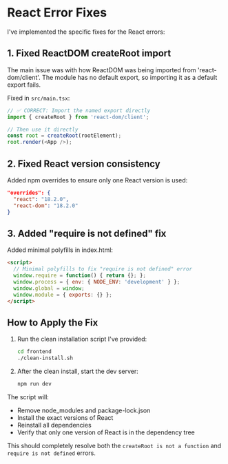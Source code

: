 # React Error Fixes

I've implemented the specific fixes for the React errors:

## 1. Fixed ReactDOM createRoot import

The main issue was with how ReactDOM was being imported from 'react-dom/client'. The module has no default export, so importing it as a default export fails.

Fixed in `src/main.tsx`:
```ts
// ✅ CORRECT: Import the named export directly
import { createRoot } from 'react-dom/client';

// Then use it directly
const root = createRoot(rootElement);
root.render(<App />);
```

## 2. Fixed React version consistency

Added npm overrides to ensure only one React version is used:

```json
"overrides": {
  "react": "18.2.0",
  "react-dom": "18.2.0"
}
```

## 3. Added "require is not defined" fix

Added minimal polyfills in index.html:
```html
<script>
  // Minimal polyfills to fix "require is not defined" error
  window.require = function() { return {}; };
  window.process = { env: { NODE_ENV: 'development' } };
  window.global = window;
  window.module = { exports: {} };
</script>
```

## How to Apply the Fix

1. Run the clean installation script I've provided:
   ```bash
   cd frontend
   ./clean-install.sh
   ```

2. After the clean install, start the dev server:
   ```bash
   npm run dev
   ```

The script will:
- Remove node_modules and package-lock.json
- Install the exact versions of React
- Reinstall all dependencies
- Verify that only one version of React is in the dependency tree

This should completely resolve both the `createRoot is not a function` and `require is not defined` errors.